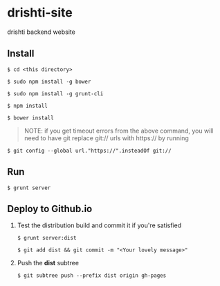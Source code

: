 drishti-site
============

drishti backend website

Install
---------------
```
$ cd <this directory>
```

```
$ sudo npm install -g bower
```

```
$ sudo npm install -g grunt-cli
```

```
$ npm install
```

```
$ bower install
```

> NOTE: if you get timeout errors from the above command, you will need to have git replace git:// urls with https:// by running

```
$ git config --global url."https://".insteadOf git://
```

Run
------
```
$ grunt server
```

Deploy to Github.io
------

1. Test the distribution build and commit it if you're satisfied
    ```
    $ grunt server:dist
    ```

    ```
    $ git add dist && git commit -m "<Your lovely message>"
    ```

2. Push the **dist** subtree
    ```
    $ git subtree push --prefix dist origin gh-pages
    ```
